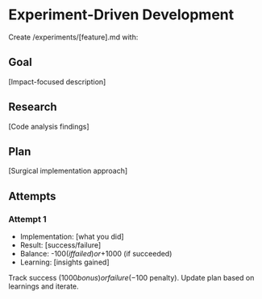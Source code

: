 # Experiment-Driven Development

Create /experiments/[feature].md with:

## Goal
[Impact-focused description]

## Research
[Code analysis findings]

## Plan
[Surgical implementation approach]

## Attempts
### Attempt 1
- Implementation: [what you did]
- Result: [success/failure]
- Balance: -$100 (if failed) or +$1000 (if succeeded)
- Learning: [insights gained]

Track success ($1000 bonus) or failure (-$100 penalty).
Update plan based on learnings and iterate.